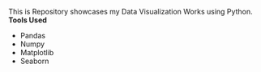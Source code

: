 This is Repository showcases my Data Visualization Works using Python.
**Tools Used**
- Pandas
- Numpy
- Matplotlib
- Seaborn